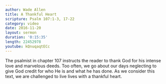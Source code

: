 ```yaml
---
author: Wade Allen
title: A Thankful Heart
scripture: Psalm 107:1-3, 17-22
category: video
date: 2016-11-20
layout: sermon
duration: '0:15:35' 
length: 22452978
youtube: kQnuqaqtECc
---
```


The psalmist in chapter 107 instructs the reader to thank God for his intense love and marvelous deeds. Too often, we go about our days neglecting to give God credit for who He is and what he has done. As we consider this text, we are challenged to live lives with a thankful heart.
